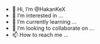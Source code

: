 - 👋 Hi, I’m @HakanKeX
- 👀 I’m interested in ...
- 🌱 I’m currently learning ...
- 💞️ I’m looking to collaborate on ...
- 📫 How to reach me ...

<!---
HakanKeX/HakanKeX is a ✨ special ✨ repository because its `README.md` (this file) appears on your GitHub profile.
You can click the Preview link to take a look at your changes.
--->
